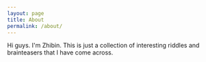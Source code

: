 ```yaml
---
layout: page
title: About
permalink: /about/
---
```


Hi guys. I'm Zhibin. This is just a collection of interesting riddles and brainteasers that I have come across. 
